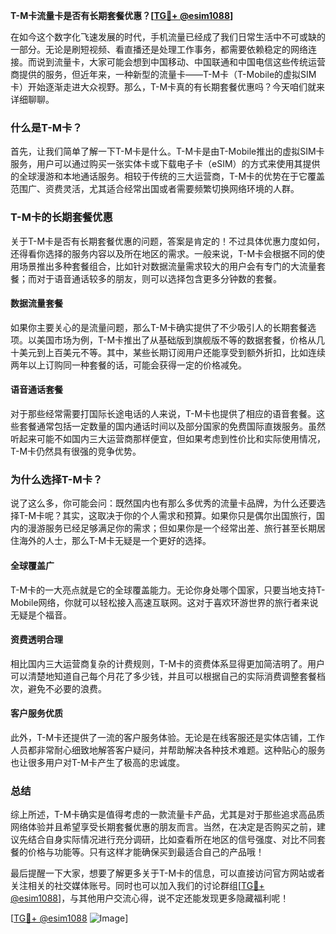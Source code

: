 **T-M卡流量卡是否有长期套餐优惠？[[TG💪+ @esim1088](https://t.me/s/esim1088)]**

在如今这个数字化飞速发展的时代，手机流量已经成了我们日常生活中不可或缺的一部分。无论是刷短视频、看直播还是处理工作事务，都需要依赖稳定的网络连接。而说到流量卡，大家可能会想到中国移动、中国联通和中国电信这些传统运营商提供的服务，但近年来，一种新型的流量卡——T-M卡（T-Mobile的虚拟SIM卡）开始逐渐走进大众视野。那么，T-M卡真的有长期套餐优惠吗？今天咱们就来详细聊聊。

### 什么是T-M卡？

首先，让我们简单了解一下T-M卡是什么。T-M卡是由T-Mobile推出的虚拟SIM卡服务，用户可以通过购买一张实体卡或下载电子卡（eSIM）的方式来使用其提供的全球漫游和本地通话服务。相较于传统的三大运营商，T-M卡的优势在于它覆盖范围广、资费灵活，尤其适合经常出国或者需要频繁切换网络环境的人群。

### T-M卡的长期套餐优惠

关于T-M卡是否有长期套餐优惠的问题，答案是肯定的！不过具体优惠力度如何，还得看你选择的服务内容以及所在地区的需求。一般来说，T-M卡会根据不同的使用场景推出多种套餐组合，比如针对数据流量需求较大的用户会有专门的大流量套餐；而对于语音通话较多的朋友，则可以选择包含更多分钟数的套餐。

#### 数据流量套餐

如果你主要关心的是流量问题，那么T-M卡确实提供了不少吸引人的长期套餐选项。以美国市场为例，T-M卡推出了从基础版到旗舰版不等的数据套餐，价格从几十美元到上百美元不等。其中，某些长期订阅用户还能享受到额外折扣，比如连续两年以上订购同一种套餐的话，可能会获得一定的价格减免。

#### 语音通话套餐

对于那些经常需要打国际长途电话的人来说，T-M卡也提供了相应的语音套餐。这些套餐通常包括一定数量的国内通话时间以及部分国家的免费国际直拨服务。虽然听起来可能不如国内三大运营商那样便宜，但如果考虑到性价比和实际使用情况，T-M卡仍然具有很强的竞争优势。

### 为什么选择T-M卡？

说了这么多，你可能会问：既然国内也有那么多优秀的流量卡品牌，为什么还要选择T-M卡呢？其实，这取决于你的个人需求和预算。如果你只是偶尔出国旅行，国内的漫游服务已经足够满足你的需求；但如果你是一个经常出差、旅行甚至长期居住海外的人士，那么T-M卡无疑是一个更好的选择。

#### 全球覆盖广

T-M卡的一大亮点就是它的全球覆盖能力。无论你身处哪个国家，只要当地支持T-Mobile网络，你就可以轻松接入高速互联网。这对于喜欢环游世界的旅行者来说无疑是个福音。

#### 资费透明合理

相比国内三大运营商复杂的计费规则，T-M卡的资费体系显得更加简洁明了。用户可以清楚地知道自己每个月花了多少钱，并且可以根据自己的实际消费调整套餐档次，避免不必要的浪费。

#### 客户服务优质

此外，T-M卡还提供了一流的客户服务体验。无论是在线客服还是实体店铺，工作人员都非常耐心细致地解答客户疑问，并帮助解决各种技术难题。这种贴心的服务也让很多用户对T-M卡产生了极高的忠诚度。

### 总结

综上所述，T-M卡确实是值得考虑的一款流量卡产品，尤其是对于那些追求高品质网络体验并且希望享受长期套餐优惠的朋友而言。当然，在决定是否购买之前，建议先结合自身实际情况进行充分调研，比如查看所在地区的信号强度、对比不同套餐的价格与功能等。只有这样才能确保买到最适合自己的产品哦！

最后提醒一下大家，想要了解更多关于T-M卡的信息，可以直接访问官方网站或者关注相关的社交媒体账号。同时也可以加入我们的讨论群组[[TG💪+ @esim1088](https://t.me/s/esim1088)]，与其他用户交流心得，说不定还能发现更多隐藏福利呢！

[[TG💪+ @esim1088](https://t.me/s/esim1088) ![Image](https://i.postimg.cc/4NQfJmqS/Snipaste-2025-05-13-00-14-12.png)]